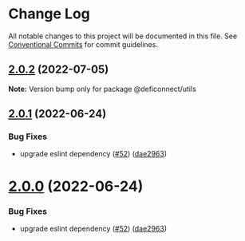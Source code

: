 # Change Log

All notable changes to this project will be documented in this file.
See [Conventional Commits](https://conventionalcommits.org) for commit guidelines.

## [2.0.2](https://github.com/crypto-com/defi-connector/compare/v2.0.1...v2.0.2) (2022-07-05)

**Note:** Version bump only for package @deficonnect/utils





## [2.0.1](https://github.com/crypto-com/defi-connector/compare/v1.1.14...v2.0.1) (2022-06-24)


### Bug Fixes

* upgrade eslint dependency ([#52](https://github.com/crypto-com/defi-connector/issues/52)) ([dae2963](https://github.com/crypto-com/defi-connector/commit/dae2963769c239b0beb5651cda49a87c8be812df))





# [2.0.0](https://github.com/crypto-com/defi-connector/compare/v1.1.14...v2.0.0) (2022-06-24)


### Bug Fixes

* upgrade eslint dependency ([#52](https://github.com/crypto-com/defi-connector/issues/52)) ([dae2963](https://github.com/crypto-com/defi-connector/commit/dae2963769c239b0beb5651cda49a87c8be812df))
